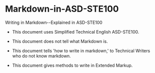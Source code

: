 # Markdown-in-ASD-STE100
Writing in Markdown--Explained in ASD-STE100

   * This document uses Simplified Technical English ASD-STE100.

   * This document does not tell what Markdown is.

   * This document tells 'how to write in markdown,' to Technical Writers who do not know markdown.
   
   * This document gives methods to write in Extended Markup.
